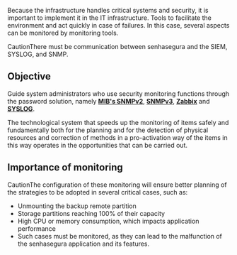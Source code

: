 Because the infrastructure handles critical systems and security, it is important to implement it in the IT infrastructure. Tools to facilitate the environment and act quickly in case of failures. In this case, several aspects can be monitored by monitoring tools.

CautionThere must be communication between senhasegura and the SIEM, SYSLOG, and SNMP.

## Objective

Guide system administrators who use security monitoring functions through the password solution, namely **[MIB's SNMPv2](/v3-33/docs/pt/monitoring-snmp)**, **[SNMPv3](/v3-33/docs/pt/monitoring-snmp)**, [**Zabbix**](/v3-33/docs/orbit-config-manager-configuring-the-monitoring) and **[SYSLOG](/v3-33/docs/pt/monitoring-syslog)**.

The technological system that speeds up the monitoring of items safely and fundamentally both for the planning and for the detection of physical resources and correction of methods in a pro\-activation way of the items in this way operates in the opportunities that can be carried out.

## Importance of monitoring

CautionThe configuration of these monitoring will ensure better planning of the strategies to be adopted in several critical cases, such as:

* Unmounting the backup remote partition
* Storage partitions reaching 100% of their capacity
* High CPU or memory consumption, which impacts application performance
* Such cases must be monitored, as they can lead to the malfunction of the senhasegura application and its features.
